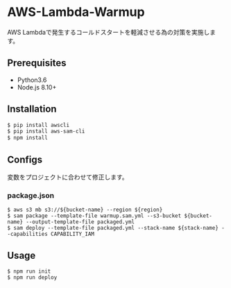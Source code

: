 # AWS-Lambda-Warmup
AWS Lambdaで発生するコールドスタートを軽減させる為の対策を実施します。

## Prerequisites
* Python3.6
* Node.js 8.10+

## Installation
```sh
$ pip install awscli
$ pip install aws-sam-cli
$ npm install
```

## Configs
変数をプロジェクトに合わせて修正します。

### package.json
```
$ aws s3 mb s3://${bucket-name} --region ${region}
$ sam package --template-file warmup.sam.yml --s3-bucket ${bucket-name} --output-template-file packaged.yml
$ sam deploy --template-file packaged.yml --stack-name ${stack-name} --capabilities CAPABILITY_IAM
```

## Usage
```
$ npm run init
$ npm run deploy
```